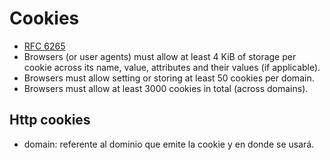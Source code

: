 # Cookies

- [RFC 6265](https://datatracker.ietf.org/doc/html/rfc6265#section-6.1)
- Browsers (or user agents) must allow at least 4 KiB of storage per cookie across its name, value, attributes and their values (if applicable).
- Browsers must allow setting or storing at least 50 cookies per domain.
- Browsers must allow at least 3000 cookies in total (across domains).

## Http cookies

- domain: referente al dominio que emite la cookie y en donde se usará.

`````

